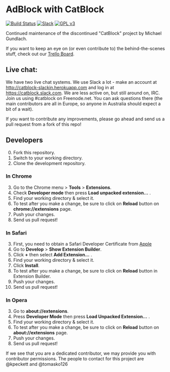 AdBlock with CatBlock 
========
[![Build Status](https://travis-ci.org/CatBlock/catblock.svg?branch=master)](https://travis-ci.org/CatBlock/catblock)
[![Slack](http://catblock-slackin.herokuapp.com/badge.svg)](http://catblock-slackin.herokuapp.com)
[![GPL v3](https://img.shields.io/badge/License-GPLv3-blue.svg)](https://github.com/CatBlock/catblock/blob/master/LICENSE.txt)

Continued maintenance of the discontinued "CatBlock" project by Michael Gundlach.

If you want to keep an eye on (or even contribute to) the behind-the-scenes stuff, check out our [Trello Board](https://trello.com/catblock).

## Live chat:

We have two live chat systems. We use Slack a lot - make an account at <http://catblock-slackin.herokuapp.com> and log in at <https://catblock.slack.com>. We are less active on, but still around on, IRC. Join us using #catblock on Freenode.net. You can ask questions there (the main contributors are all in Europe, so anyone in Australia should expect a bit of a wait).

If you want to contribute any improvements, please go ahead and send us a pull request from a fork of this repo!

## Developers

0. Fork this repository.
1. Switch to your working directory.
2. Clone the development repository.

### In Chrome

3. Go to the Chrome menu > **Tools** > **Extensions**.
4. Check **Developer mode** then press **Load unpacked extension...** .
5. Find your working directory & select it.
6. To test after you make a change, be sure to click on **Reload** button on **chrome://extensions** page.
7. Push your changes.
8. Send us pull request!

### In Safari

3. First, you need to obtain a Safari Developer Certificate from [Apple](https://developer.apple.com/programs/safari/)
4. Go to **Develop** > **Show Extension Builder**.
5. Click **+** then select **Add Extension...** .
6. Find your working directory & select it.
7. Click **Install**.
8. To test after you make a change, be sure to click on **Reload** button in Extension Builder.
9. Push your changes.
10. Send us pull request!

### In Opera

3. Go to **about://extensions**.
4. Press **Developer Mode** then press **Load Unpacked Extension...** .
5. Find your working directory & select it.
6. To test after you make a change, be sure to click on **Reload** button on **about://extensions** page.
7. Push your changes.
8. Send us pull request!

If we see that you are a dedicated contributor, we may provide you with contributor permissions.
The people to contact for this project are @kpeckett and @tomasko126
